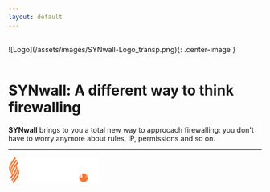 ```yaml
---
layout: default
---
```

<br>
![Logo](/assets/images/SYNwall-Logo_transp.png){: .center-image }

<br>
<br>

# **SYNwall:** A different way to think firewalling

**SYNwall** brings to you a total new way to approcach firewalling: you don't have to worry anymore about rules, IP, permissions and so on. 

* * *

<a href="https://www.sorint.it"><img src="/assets/images/SorintLab_spa.png" width="180"></a>
